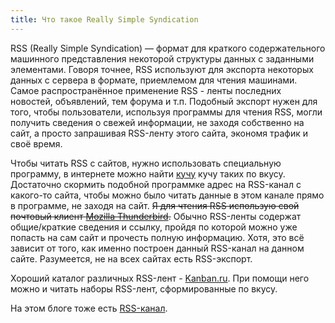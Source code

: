 ```yaml
---
title: Что такое Really Simple Syndication
---
```


RSS (Really Simple Syndication) — формат для краткого содержательного
машинного представления некоторой структуры данных с заданными
элементами. Говоря точнее, RSS используют для экспорта некоторых данных
с сервера в формате, приемлемом для чтения машинами. Самое
распространённое применение RSS - ленты последних новостей, объявлений,
тем форума и т.п. Подобный экспорт нужен для того, чтобы пользователи,
используя программы для чтения RSS, могли получить сведения о свежей
информации, не заходя собственно на сайт, а просто запрашивая RSS-ленту
этого сайта, экономя трафик и своё время.

Чтобы читать RSS с сайтов, нужно использовать специальную программу, в
интернете можно найти [кучу][] кучу таких по вкусу. Достаточно скормить
подобной программке адрес на RSS-канал с какого-то сайта, чтобы можно
было читать данные в этом канале прямо в программе, не заходя на сайт.
~~Я для чтения RSS использую свой почтовый клиент [Mozilla
Thunderbird][].~~ Обычно RSS-ленты содержат общие/краткие сведения и
ссылку, пройдя по которой можно уже попасть на сам сайт и прочесть
полную информацию. Хотя, это всё зависит от того, как именно построен
данный RSS-канал на данном сайте. Разумеется, не на всех сайтах есть
RSS-экспорт.

Хороший каталог различных RSS-лент - [Kanban.ru][]. При помощи него
можно и читать наборы RSS-лент, сформированные по вкусу.

На этом блоге тоже есть [RSS-канал][].

  [кучу]: http://www.google.ru/search?hl=ru&amp;q=%D0%9F%D1%80%D0%BE%D0%B3%D1%80%D0%B0%D0%BC%D0%BC%D1%8B+%D0%B4%D0%BB%D1%8F+%D1%87%D1%82%D0%B5%D0%BD%D0%B8%D1%8F+RSS&amp;btnG=%D0%9F%D0%BE%D0%B8%D1%81%D0%BA&amp;lr=
  [Mozilla Thunderbird]: http://www.mozilla.ru/products/thunderbird/
  [Kanban.ru]: http://www.kanban.ru/
  [RSS-канал]: http://sphinx.net.ru/feeds/blog/30
